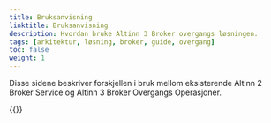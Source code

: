 ```yaml
---
title: Bruksanvisning
linktitle: Bruksanvisning
description: Hvordan bruke Altinn 3 Broker overgangs løsningen.
tags: [arkitektur, løsning, broker, guide, overgang]
toc: false
weight: 1
---
```


Disse sidene beskriver forskjellen i bruk mellom eksisterende Altinn 2 Broker Service og Altinn 3 Broker Overgangs Operasjoner.

{{<children />}}